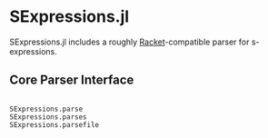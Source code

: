 # SExpressions.jl

SExpressions.jl includes a roughly [Racket](http://racket-lang.org/)-compatible
parser for s-expressions.

## Core Parser Interface

```@contents
```

```@docs
SExpressions.parse
SExpressions.parses
SExpressions.parsefile
```
